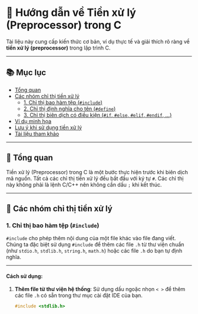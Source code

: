 # 📖 Hướng dẫn về Tiền xử lý (Preprocessor) trong C

Tài liệu này cung cấp kiến thức cơ bản, ví dụ thực tế và giải thích rõ ràng về **tiền xử lý (preprocessor)** trong lập trình C.

---

## 📚 Mục lục

- [Tổng quan](#tổng-quan)
- [Các nhóm chỉ thị tiền xử lý](#các-nhóm-chỉ-thị-tiền-xử-lý)
  - [1. Chỉ thị bao hàm tệp (`#include`)](#1-chỉ-thị-bao-hàm-tệp-include)
  - [2. Chỉ thị định nghĩa cho tên (`#define`)](#2-chỉ-thị-định-nghĩa-cho-tên-define)
  - [3. Chỉ thị biên dịch có điều kiện (`#if`, `#else`, `#elif`, `#endif`, ...)](#3-chỉ-thị-biên-dịch-có-điều-kiện-if-else-elif-endif-)
- [Ví dụ minh họa](#ví-dụ-minh-họa)
- [Lưu ý khi sử dụng tiền xử lý](#lưu-ý-khi-sử-dụng-tiền-xử-lý)
- [Tài liệu tham khảo](#tài-liệu-tham-khảo)

---

## 🧠 Tổng quan

Tiền xử lý (Preprocessor) trong C là một bước thực hiện trước khi biên dịch mã nguồn. Tất cả các chỉ thị tiền xử lý đều bắt đầu với ký tự `#`. Các chỉ thị này không phải là lệnh C/C++ nên không cần dấu `;` khi kết thúc.

---

## 🔧 Các nhóm chỉ thị tiền xử lý

### 1. Chỉ thị bao hàm tệp (`#include`)

`#include` cho phép thêm nội dung của một file khác vào file đang viết. Chúng ta đặc biệt sử dụng `#include` để thêm các file `.h` từ thư viện chuẩn (như `stdio.h`, `stdlib.h`, `string.h`, `math.h`) hoặc các file `.h` do bạn tự định nghĩa.

---

#### Cách sử dụng:

1. **Thêm file từ thư viện hệ thống**:
   Sử dụng dấu ngoặc nhọn `< >` để thêm các file `.h` có sẵn trong thư mục cài đặt IDE của bạn.
   ```c
   #include <stdlib.h>
   ```
